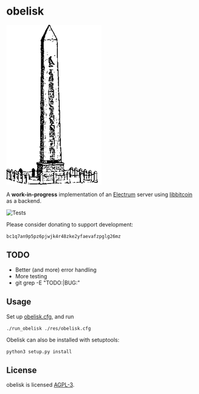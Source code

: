 obelisk
=======

![obelisk](res/obelisk.png)

A **work-in-progress** implementation of an
[Electrum](https://electrum.org) server using
[libbitcoin](https://libbitcoin.info) as a backend.

![Tests](https://github.com/parazyd/obelisk/actions/workflows/py.yaml/badge.svg)

Please consider donating to support development:

```
bc1q7an9p5pz6pjwjk4r48zke2yfaevafzpglg26mz
```


TODO
----

* Better (and more) error handling
* More testing
* git grep -E "TODO:|BUG:"


Usage
-----

Set up [obelisk.cfg](res/obelisk.cfg), and run

```
./run_obelisk ./res/obelisk.cfg
```

Obelisk can also be installed with setuptools:

```
python3 setup.py install
```


License
-------

obelisk is licensed [AGPL-3](LICENSE.md).

